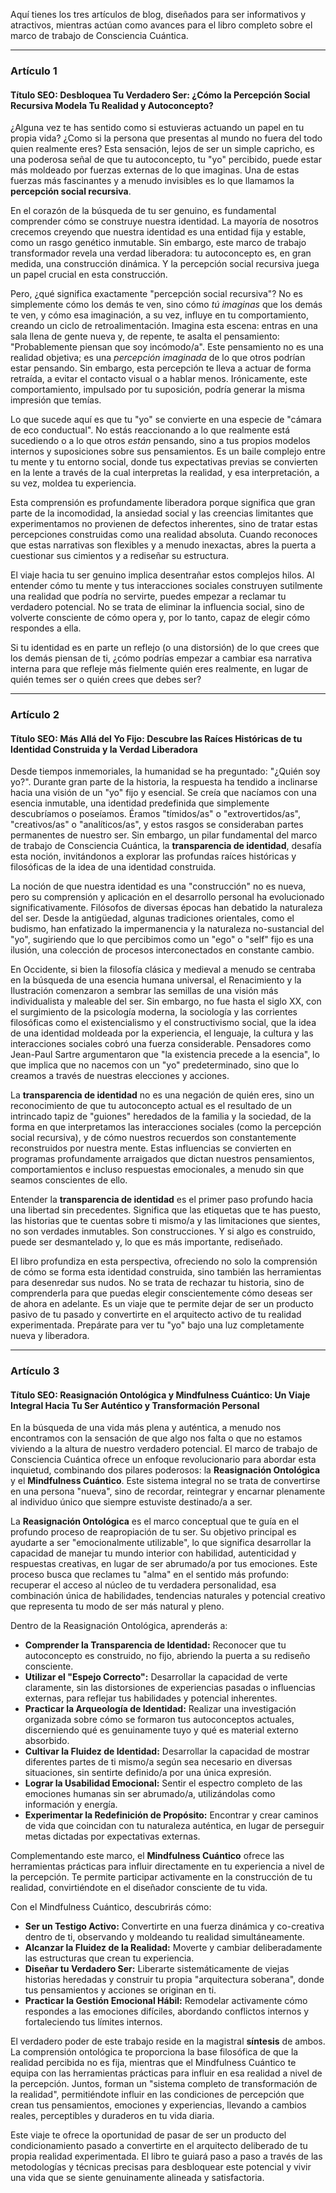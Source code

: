 Aquí tienes los tres artículos de blog, diseñados para ser informativos y atractivos, mientras actúan como avances para el libro completo sobre el marco de trabajo de Consciencia Cuántica.

---

### Artículo 1

#### **Título SEO: Desbloquea Tu Verdadero Ser: ¿Cómo la Percepción Social Recursiva Modela Tu Realidad y Autoconcepto?**

¿Alguna vez te has sentido como si estuvieras actuando un papel en tu propia vida? ¿Como si la persona que presentas al mundo no fuera del todo quien realmente eres? Esta sensación, lejos de ser un simple capricho, es una poderosa señal de que tu autoconcepto, tu "yo" percibido, puede estar más moldeado por fuerzas externas de lo que imaginas. Una de estas fuerzas más fascinantes y a menudo invisibles es lo que llamamos la **percepción social recursiva**.

En el corazón de la búsqueda de tu ser genuino, es fundamental comprender cómo se construye nuestra identidad. La mayoría de nosotros crecemos creyendo que nuestra identidad es una entidad fija y estable, como un rasgo genético inmutable. Sin embargo, este marco de trabajo transformador revela una verdad liberadora: tu autoconcepto es, en gran medida, una construcción dinámica. Y la percepción social recursiva juega un papel crucial en esta construcción.

Pero, ¿qué significa exactamente "percepción social recursiva"? No es simplemente cómo los demás te ven, sino cómo *tú imaginas* que los demás te ven, y cómo esa imaginación, a su vez, influye en tu comportamiento, creando un ciclo de retroalimentación. Imagina esta escena: entras en una sala llena de gente nueva y, de repente, te asalta el pensamiento: "Probablemente piensan que soy incómodo/a". Este pensamiento no es una realidad objetiva; es una *percepción imaginada* de lo que otros podrían estar pensando. Sin embargo, esta percepción te lleva a actuar de forma retraída, a evitar el contacto visual o a hablar menos. Irónicamente, este comportamiento, impulsado por tu suposición, podría generar la misma impresión que temías.

Lo que sucede aquí es que tu "yo" se convierte en una especie de "cámara de eco conductual". No estás reaccionando a lo que realmente está sucediendo o a lo que otros *están* pensando, sino a tus propios modelos internos y suposiciones sobre sus pensamientos. Es un baile complejo entre tu mente y tu entorno social, donde tus expectativas previas se convierten en la lente a través de la cual interpretas la realidad, y esa interpretación, a su vez, moldea tu experiencia.

Esta comprensión es profundamente liberadora porque significa que gran parte de la incomodidad, la ansiedad social y las creencias limitantes que experimentamos no provienen de defectos inherentes, sino de tratar estas percepciones construidas como una realidad absoluta. Cuando reconoces que estas narrativas son flexibles y a menudo inexactas, abres la puerta a cuestionar sus cimientos y a rediseñar su estructura.

El viaje hacia tu ser genuino implica desentrañar estos complejos hilos. Al entender cómo tu mente y tus interacciones sociales construyen sutilmente una realidad que podría no servirte, puedes empezar a reclamar tu verdadero potencial. No se trata de eliminar la influencia social, sino de volverte consciente de cómo opera y, por lo tanto, capaz de elegir cómo respondes a ella.

Si tu identidad es en parte un reflejo (o una distorsión) de lo que crees que los demás piensan de ti, ¿cómo podrías empezar a cambiar esa narrativa interna para que refleje más fielmente quién eres realmente, en lugar de quién temes ser o quién crees que debes ser?

---

### Artículo 2

#### **Título SEO: Más Allá del Yo Fijo: Descubre las Raíces Históricas de tu Identidad Construida y la Verdad Liberadora**

Desde tiempos inmemoriales, la humanidad se ha preguntado: "¿Quién soy yo?". Durante gran parte de la historia, la respuesta ha tendido a inclinarse hacia una visión de un "yo" fijo y esencial. Se creía que nacíamos con una esencia inmutable, una identidad predefinida que simplemente descubríamos o poseíamos. Éramos "tímidos/as" o "extrovertidos/as", "creativos/as" o "analíticos/as", y estos rasgos se consideraban partes permanentes de nuestro ser. Sin embargo, un pilar fundamental del marco de trabajo de Consciencia Cuántica, la **transparencia de identidad**, desafía esta noción, invitándonos a explorar las profundas raíces históricas y filosóficas de la idea de una identidad construida.

La noción de que nuestra identidad es una "construcción" no es nueva, pero su comprensión y aplicación en el desarrollo personal ha evolucionado significativamente. Filósofos de diversas épocas han debatido la naturaleza del ser. Desde la antigüedad, algunas tradiciones orientales, como el budismo, han enfatizado la impermanencia y la naturaleza no-sustancial del "yo", sugiriendo que lo que percibimos como un "ego" o "self" fijo es una ilusión, una colección de procesos interconectados en constante cambio.

En Occidente, si bien la filosofía clásica y medieval a menudo se centraba en la búsqueda de una esencia humana universal, el Renacimiento y la Ilustración comenzaron a sembrar las semillas de una visión más individualista y maleable del ser. Sin embargo, no fue hasta el siglo XX, con el surgimiento de la psicología moderna, la sociología y las corrientes filosóficas como el existencialismo y el constructivismo social, que la idea de una identidad moldeada por la experiencia, el lenguaje, la cultura y las interacciones sociales cobró una fuerza considerable. Pensadores como Jean-Paul Sartre argumentaron que "la existencia precede a la esencia", lo que implica que no nacemos con un "yo" predeterminado, sino que lo creamos a través de nuestras elecciones y acciones.

La **transparencia de identidad** no es una negación de quién eres, sino un reconocimiento de que tu autoconcepto actual es el resultado de un intrincado tapiz de "guiones" heredados de la familia y la sociedad, de la forma en que interpretamos las interacciones sociales (como la percepción social recursiva), y de cómo nuestros recuerdos son constantemente reconstruidos por nuestra mente. Estas influencias se convierten en programas profundamente arraigados que dictan nuestros pensamientos, comportamientos e incluso respuestas emocionales, a menudo sin que seamos conscientes de ello.

Entender la **transparencia de identidad** es el primer paso profundo hacia una libertad sin precedentes. Significa que las etiquetas que te has puesto, las historias que te cuentas sobre ti mismo/a y las limitaciones que sientes, no son verdades inmutables. Son construcciones. Y si algo es construido, puede ser desmantelado y, lo que es más importante, rediseñado.

El libro profundiza en esta perspectiva, ofreciendo no solo la comprensión de cómo se forma esta identidad construida, sino también las herramientas para desenredar sus nudos. No se trata de rechazar tu historia, sino de comprenderla para que puedas elegir conscientemente cómo deseas ser de ahora en adelante. Es un viaje que te permite dejar de ser un producto pasivo de tu pasado y convertirte en el arquitecto activo de tu realidad experimentada. Prepárate para ver tu "yo" bajo una luz completamente nueva y liberadora.

---

### Artículo 3

#### **Título SEO: Reasignación Ontológica y Mindfulness Cuántico: Un Viaje Integral Hacia Tu Ser Auténtico y Transformación Personal**

En la búsqueda de una vida más plena y auténtica, a menudo nos encontramos con la sensación de que algo nos falta o que no estamos viviendo a la altura de nuestro verdadero potencial. El marco de trabajo de Consciencia Cuántica ofrece un enfoque revolucionario para abordar esta inquietud, combinando dos pilares poderosos: la **Reasignación Ontológica** y el **Mindfulness Cuántico**. Este sistema integral no se trata de convertirse en una persona "nueva", sino de recordar, reintegrar y encarnar plenamente al individuo único que siempre estuviste destinado/a a ser.

La **Reasignación Ontológica** es el marco conceptual que te guía en el profundo proceso de reapropiación de tu ser. Su objetivo principal es ayudarte a ser "emocionalmente utilizable", lo que significa desarrollar la capacidad de manejar tu mundo interior con habilidad, autenticidad y respuestas creativas, en lugar de ser abrumado/a por tus emociones. Este proceso busca que reclames tu "alma" en el sentido más profundo: recuperar el acceso al núcleo de tu verdadera personalidad, esa combinación única de habilidades, tendencias naturales y potencial creativo que representa tu modo de ser más natural y pleno.

Dentro de la Reasignación Ontológica, aprenderás a:
*   **Comprender la Transparencia de Identidad:** Reconocer que tu autoconcepto es construido, no fijo, abriendo la puerta a su rediseño consciente.
*   **Utilizar el "Espejo Correcto":** Desarrollar la capacidad de verte claramente, sin las distorsiones de experiencias pasadas o influencias externas, para reflejar tus habilidades y potencial inherentes.
*   **Practicar la Arqueología de Identidad:** Realizar una investigación organizada sobre cómo se formaron tus autoconceptos actuales, discerniendo qué es genuinamente tuyo y qué es material externo absorbido.
*   **Cultivar la Fluidez de Identidad:** Desarrollar la capacidad de mostrar diferentes partes de ti mismo/a según sea necesario en diversas situaciones, sin sentirte definido/a por una única expresión.
*   **Lograr la Usabilidad Emocional:** Sentir el espectro completo de las emociones humanas sin ser abrumado/a, utilizándolas como información y energía.
*   **Experimentar la Redefinición de Propósito:** Encontrar y crear caminos de vida que coincidan con tu naturaleza auténtica, en lugar de perseguir metas dictadas por expectativas externas.

Complementando este marco, el **Mindfulness Cuántico** ofrece las herramientas prácticas para influir directamente en tu experiencia a nivel de la percepción. Te permite participar activamente en la construcción de tu realidad, convirtiéndote en el diseñador consciente de tu vida.

Con el Mindfulness Cuántico, descubrirás cómo:
*   **Ser un Testigo Activo:** Convertirte en una fuerza dinámica y co-creativa dentro de ti, observando y moldeando tu realidad simultáneamente.
*   **Alcanzar la Fluidez de la Realidad:** Moverte y cambiar deliberadamente las estructuras que crean tu experiencia.
*   **Diseñar tu Verdadero Ser:** Liberarte sistemáticamente de viejas historias heredadas y construir tu propia "arquitectura soberana", donde tus pensamientos y acciones se originan en ti.
*   **Practicar la Gestión Emocional Hábil:** Remodelar activamente cómo respondes a las emociones difíciles, abordando conflictos internos y fortaleciendo tus límites internos.

El verdadero poder de este trabajo reside en la magistral **síntesis** de ambos. La comprensión ontológica te proporciona la base filosófica de que la realidad percibida no es fija, mientras que el Mindfulness Cuántico te equipa con las herramientas prácticas para influir en esa realidad a nivel de la percepción. Juntos, forman un "sistema completo de transformación de la realidad", permitiéndote influir en las condiciones de percepción que crean tus pensamientos, emociones y experiencias, llevando a cambios reales, perceptibles y duraderos en tu vida diaria.

Este viaje te ofrece la oportunidad de pasar de ser un producto del condicionamiento pasado a convertirte en el arquitecto deliberado de tu propia realidad experimentada. El libro te guiará paso a paso a través de las metodologías y técnicas precisas para desbloquear este potencial y vivir una vida que se siente genuinamente alineada y satisfactoria.